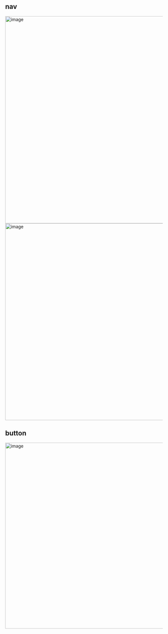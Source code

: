## nav
<img width="663" alt="image" src="https://github.com/boyeonJ/ResponsiveWeb/assets/32887635/952739a4-15a2-4d74-a1d9-b72fd6791a9f">
<img width="630" alt="image" src="https://github.com/boyeonJ/ResponsiveWeb/assets/32887635/ce488bd9-a0ea-43b8-b5f4-e96e5a22441a">

## button
<img width="595" alt="image" src="https://github.com/boyeonJ/ResponsiveWeb/assets/32887635/62ec5bec-6dc8-4d0f-a6b8-3def0accebb9">
